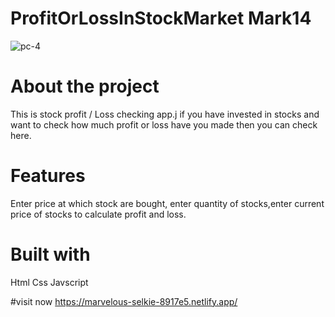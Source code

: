 # ProfitOrLossInStockMarket Mark14
![pc-4](https://user-images.githubusercontent.com/112760422/204728916-44ff859f-0e96-4da0-b2c3-4359b6008f77.png)


# About the project
This is stock profit / Loss checking app.j if you have invested in stocks and want to check how much profit or loss have you made then you can check here.

# Features
Enter price at which stock are bought, enter quantity of stocks,enter current price of stocks to calculate profit and loss.

# Built with
Html
Css
Javscript

#visit now
https://marvelous-selkie-8917e5.netlify.app/
